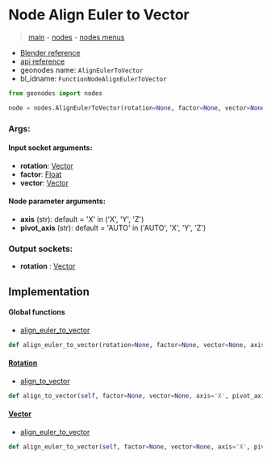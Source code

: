 # Node Align Euler to Vector

> [main](../structure.md) - [nodes](nodes.md) - [nodes menus](nodes_menus.md)

- [Blender reference](https://docs.blender.org/manual/en/latest/modeling/geometry_nodes/utilities/align_euler_to_vector.html)
- [api reference](https://docs.blender.org/api/current/bpy.types.FunctionNodeAlignEulerToVector.html)
- geonodes name: `AlignEulerToVector`
- bl_idname: `FunctionNodeAlignEulerToVector`

```python
from geonodes import nodes

node = nodes.AlignEulerToVector(rotation=None, factor=None, vector=None, axis='X', pivot_axis='AUTO')
```

### Args:

#### Input socket arguments:

- **rotation**: [Vector](Vector.md)
- **factor**: [Float](Float.md)
- **vector**: [Vector](Vector.md)

#### Node parameter arguments:

- **axis** (str): default = 'X' in ('X', 'Y', 'Z')
- **pivot_axis** (str): default = 'AUTO' in ('AUTO', 'X', 'Y', 'Z')

### Output sockets:

- **rotation** : [Vector](Vector.md)

## Implementation

#### Global functions

 - [align_euler_to_vector](A.md#align_euler_to_vector)
  ```python
  def align_euler_to_vector(rotation=None, factor=None, vector=None, axis='X', pivot_axis='AUTO')
  ```

#### [Rotation](Rotation.md)

 - [align_to_vector](Rotation.md#align_to_vector)
  ```python
  def align_to_vector(self, factor=None, vector=None, axis='X', pivot_axis='AUTO')
  ```

#### [Vector](Vector.md)

 - [align_euler_to_vector](Vector.md#align_euler_to_vector)
  ```python
  def align_euler_to_vector(self, factor=None, vector=None, axis='X', pivot_axis='AUTO')
  ```


